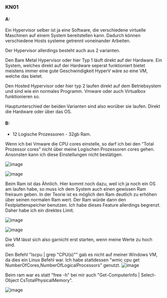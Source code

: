 ### KN01

#### A:
Ein Hypervisor selber ist ja eine Software, die verschiedene virtuelle Maschinen auf einem System bereitstellen kann.
Dadurch können verschiedene Hosts systeme getrennt voneinander Arbeiten.

Der Hypervisor allerdings besteht auch aus 2 varianten.

Den Bare Metal Hypervisor oder hier Typ 1 läuft direkt auf der Hardware.
Ein System, welches direkt auf der Hardware seperat funktioniert bietet meistens immer eine gute Geschwindigkeit
HyperV wäre so eine VM, welche das bietet.

Den Hosted Hypervisor oder hier typ 2 laufen direkt auf dem Betriebsystem und sind wie ein normales Programm.
Vmware oder auch Virtualbox funktionieren so.

Hauptunterschied der beiden Varianten sind also worüber sie laufen. Direkt die Hardware oder über das OS.

#### B:

- 12 Logische Prozessoren - 32gb Ram.

Wenn ich bei Vmware die CPU cores einstelle, so darf ich bei den "Total Prozessor cores" nicht über meine Logischen Prozessoren cores gehen.
Ansonsten kann ich diese Einstellungen nicht bestätigen.

![image](https://github.com/user-attachments/assets/c75b3b1a-2b44-45f3-b513-5b5af4ea20e5)

![image](https://github.com/user-attachments/assets/10c115e8-67be-4b18-9a7f-1f58e7b0e71e)

Beim Ram ist das Ähnlich. Hier kommt noch dazu, weil ich ja noch ein OS am laufen habe, so muss ich dem System auch einen gewissen Ram freiraum geben.
In der Teorie ist es möglich den Ram deutlich zu erhöhen über seinen normalen Ram wert.
Der Ram würde dann den Festplattenspeicher benutzen.
Ich habe dieses Feature allerdings begrenzt. Daher habe ich ein direktes Limit.

![image](https://github.com/user-attachments/assets/0f9be2c7-4419-4a7a-ba27-5be18c3c5efe)

![image](https://github.com/user-attachments/assets/287f537a-ecb7-4f1a-bb59-d5d47010c9af)

Die VM lässt sich also garnicht erst starten, wenn meine Werte zu hoch sind.


Den  Befehl "lscpu | grep "CPU(s)"" gab es nicht auf meiner Windows VM, da dies ein Linux Befehl war.
Ich habe stattdessen "wmic cpu get NumberOfCores,NumberOfLogicalProcessors" genutzt.
![image](https://github.com/user-attachments/assets/14f0b56e-e84d-4970-bc9c-ef3cd4806897)

Beim ram war es statt "free -h" bei mir auch "Get-ComputerInfo | Select-Object CsTotalPhysicalMemory".


![image](https://github.com/user-attachments/assets/8817767f-538f-4a1f-9897-7501bcb06f79)


